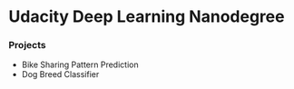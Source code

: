 # Udacity Deep Learning Nanodegree

### Projects 

- Bike Sharing Pattern Prediction 
- Dog Breed Classifier 
